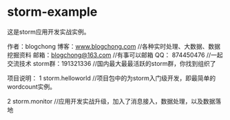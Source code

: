 # storm-example

这是storm应用开发实战实例。

作者：blogchong
博客：www.blogchong.com	//各种实时处理、大数据、数据挖掘资料
邮箱：blogchong@163.com	//有事可以邮箱
QQ： 874450476			//一起交流技术
storm群：191321336		//国内最大最最活跃的storm群，你找到组织了

项目说明：
1 storm.helloworld	//项目包中的为storm入门级开发，即最简单的wordcount实例。

2 storm.monitor		//应用开发实战升级，加入了消息接入，数据处理，以及数据落地
